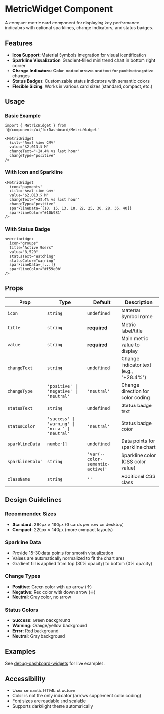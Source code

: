 # MetricWidget Component

A compact metric card component for displaying key performance indicators with optional sparklines, change indicators, and status badges.

## Features

- **Icon Support**: Material Symbols integration for visual identification
- **Sparkline Visualization**: Gradient-filled mini trend chart in bottom right corner
- **Change Indicators**: Color-coded arrows and text for positive/negative changes
- **Status Badges**: Customizable status indicators with semantic colors
- **Flexible Sizing**: Works in various card sizes (standard, compact, etc.)

## Usage

### Basic Example

```tsx
import { MetricWidget } from '@/components/ui/forDashboard/MetricWidget'

<MetricWidget
  title="Real-time GMV"
  value="$2,013.5 M"
  changeText="+28.4% vs last hour"
  changeType="positive"
/>
```

### With Icon and Sparkline

```tsx
<MetricWidget
  icon="payments"
  title="Real-time GMV"
  value="$2,013.5 M"
  changeText="+28.4% vs last hour"
  changeType="positive"
  sparklineData={[10, 15, 13, 18, 22, 25, 30, 28, 35, 40]}
  sparklineColor="#10b981"
/>
```

### With Status Badge

```tsx
<MetricWidget
  icon="groups"
  title="Active Users"
  value="8,520"
  statusText="Watching"
  statusColor="warning"
  sparklineData={[...]}
  sparklineColor="#f59e0b"
/>
```

## Props

| Prop | Type | Default | Description |
|------|------|---------|-------------|
| `icon` | `string` | `undefined` | Material Symbol name |
| `title` | `string` | **required** | Metric label/title |
| `value` | `string` | **required** | Main metric value to display |
| `changeText` | `string` | `undefined` | Change indicator text (e.g., "+28.4%") |
| `changeType` | `'positive' \| 'negative' \| 'neutral'` | `'neutral'` | Change direction for color coding |
| `statusText` | `string` | `undefined` | Status badge text |
| `statusColor` | `'success' \| 'warning' \| 'error' \| 'neutral'` | `'neutral'` | Status badge color |
| `sparklineData` | `number[]` | `undefined` | Data points for sparkline chart |
| `sparklineColor` | `string` | `'var(--color-semantic-active)'` | Sparkline color (CSS color value) |
| `className` | `string` | `''` | Additional CSS class |

## Design Guidelines

### Recommended Sizes

- **Standard**: 280px × 160px (6 cards per row on desktop)
- **Compact**: 220px × 140px (more compact layouts)

### Sparkline Data

- Provide 15-30 data points for smooth visualization
- Values are automatically normalized to fit the chart area
- Gradient fill is applied from top (30% opacity) to bottom (0% opacity)

### Change Types

- **Positive**: Green color with up arrow (↑)
- **Negative**: Red color with down arrow (↓)
- **Neutral**: Gray color, no arrow

### Status Colors

- **Success**: Green background
- **Warning**: Orange/yellow background
- **Error**: Red background
- **Neutral**: Gray background

## Examples

See [debug-dashboard-widgets](/debug/dashboard-widgets) for live examples.

## Accessibility

- Uses semantic HTML structure
- Color is not the only indicator (arrows supplement color coding)
- Font sizes are readable and scalable
- Supports dark/light theme automatically

